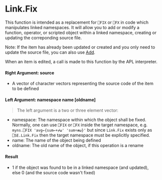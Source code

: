 # Link.Fix

This function is intended as a replacement for `⎕FIX` or `⎕FX` in code which manipulates linked namespaces. It will allow you to add
or modify a function, operator, or scripted object within a linked namespace, creating or updating the correponding source file.

Note: If the item has already been updated or created and you
only need to update the source file, you can also use [Add](Link.Add.md).

When an item is edited, a call is made to this function by the APL interpreter.

#### Right Argument: source

- A vector of character vectors representing the source code of the item to be defined

#### Left Argument: namespace name [oldname]

> The left argument is a two or three element vector:

- namespace: The namespace within which the object shall be fixed. Normally, one can use `⎕FIX` or `⎕FX` inside the target namespace, e.g. `myns.⎕FIX 'avg←{sum←+⌿⍵' 'sum÷≢⍵}'` but since `Link.Fix` exists only as `⎕SE.Link.Fix` then the target namespace must be explicitly specified.
- name: The name of the object being defined
- oldname: The old name of the object, if this operation is a rename

#### Result

- 1 if the object was found to be in a linked namespace (and updated), else 0 (and the source code wasn't fixed)